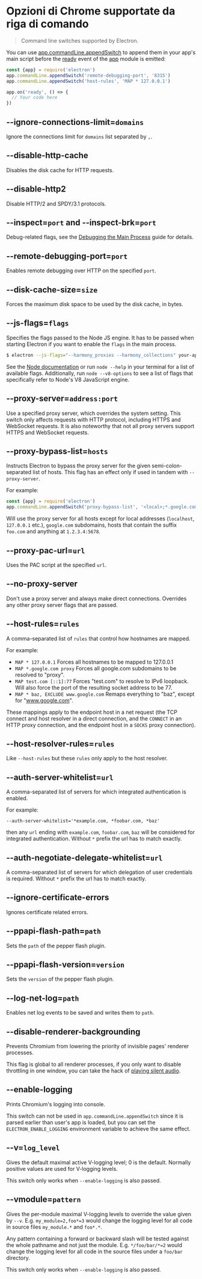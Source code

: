 # Opzioni di Chrome supportate da riga di comando

> Command line switches supported by Electron.

You can use [app.commandLine.appendSwitch](app.md#appcommandlineappendswitchswitch-value) to append them in your app's main script before the [ready](app.md#event-ready) event of the [app](app.md) module is emitted:

```javascript
const {app} = require('electron')
app.commandLine.appendSwitch('remote-debugging-port', '8315')
app.commandLine.appendSwitch('host-rules', 'MAP * 127.0.0.1')

app.on('ready', () => {
  // Your code here
})
```

## --ignore-connections-limit=`domains`

Ignore the connections limit for `domains` list separated by `,`.

## --disable-http-cache

Disables the disk cache for HTTP requests.

## --disable-http2

Disable HTTP/2 and SPDY/3.1 protocols.

## --inspect=`port` and --inspect-brk=`port`

Debug-related flags, see the [Debugging the Main Process](../tutorial/debugging-main-process.md) guide for details.

## --remote-debugging-port=`port`

Enables remote debugging over HTTP on the specified `port`.

## --disk-cache-size=`size`

Forces the maximum disk space to be used by the disk cache, in bytes.

## --js-flags=`flags`

Specifies the flags passed to the Node JS engine. It has to be passed when starting Electron if you want to enable the `flags` in the main process.

```bash
$ electron --js-flags="--harmony_proxies --harmony_collections" your-app
```

See the [Node documentation](https://nodejs.org/api/cli.html) or run `node --help` in your terminal for a list of available flags. Additionally, run `node --v8-options` to see a list of flags that specifically refer to Node's V8 JavaScript engine.

## --proxy-server=`address:port`

Use a specified proxy server, which overrides the system setting. This switch only affects requests with HTTP protocol, including HTTPS and WebSocket requests. It is also noteworthy that not all proxy servers support HTTPS and WebSocket requests.

## --proxy-bypass-list=`hosts`

Instructs Electron to bypass the proxy server for the given semi-colon-separated list of hosts. This flag has an effect only if used in tandem with `--proxy-server`.

For example:

```javascript
const {app} = require('electron')
app.commandLine.appendSwitch('proxy-bypass-list', '<local>;*.google.com;*foo.com;1.2.3.4:5678')
```

Will use the proxy server for all hosts except for local addresses (`localhost`, `127.0.0.1` etc.), `google.com` subdomains, hosts that contain the suffix `foo.com` and anything at `1.2.3.4:5678`.

## --proxy-pac-url=`url`

Uses the PAC script at the specified `url`.

## --no-proxy-server

Don't use a proxy server and always make direct connections. Overrides any other proxy server flags that are passed.

## --host-rules=`rules`

A comma-separated list of `rules` that control how hostnames are mapped.

For example:

* `MAP * 127.0.0.1` Forces all hostnames to be mapped to 127.0.0.1
* `MAP *.google.com proxy` Forces all google.com subdomains to be resolved to "proxy".
* `MAP test.com [::1]:77` Forces "test.com" to resolve to IPv6 loopback. Will also force the port of the resulting socket address to be 77.
* `MAP * baz, EXCLUDE www.google.com` Remaps everything to "baz", except for "www.google.com".

These mappings apply to the endpoint host in a net request (the TCP connect and host resolver in a direct connection, and the `CONNECT` in an HTTP proxy connection, and the endpoint host in a `SOCKS` proxy connection).

## --host-resolver-rules=`rules`

Like `--host-rules` but these `rules` only apply to the host resolver.

## --auth-server-whitelist=`url`

A comma-separated list of servers for which integrated authentication is enabled.

For example:

    --auth-server-whitelist='*example.com, *foobar.com, *baz'
    

then any `url` ending with `example.com`, `foobar.com`, `baz` will be considered for integrated authentication. Without `*` prefix the url has to match exactly.

## --auth-negotiate-delegate-whitelist=`url`

A comma-separated list of servers for which delegation of user credentials is required. Without `*` prefix the url has to match exactly.

## --ignore-certificate-errors

Ignores certificate related errors.

## --ppapi-flash-path=`path`

Sets the `path` of the pepper flash plugin.

## --ppapi-flash-version=`version`

Sets the `version` of the pepper flash plugin.

## --log-net-log=`path`

Enables net log events to be saved and writes them to `path`.

## --disable-renderer-backgrounding

Prevents Chromium from lowering the priority of invisible pages' renderer processes.

This flag is global to all renderer processes, if you only want to disable throttling in one window, you can take the hack of [playing silent audio](https://github.com/atom/atom/pull/9485/files).

## --enable-logging

Prints Chromium's logging into console.

This switch can not be used in `app.commandLine.appendSwitch` since it is parsed earlier than user's app is loaded, but you can set the `ELECTRON_ENABLE_LOGGING` environment variable to achieve the same effect.

## --v=`log_level`

Gives the default maximal active V-logging level; 0 is the default. Normally positive values are used for V-logging levels.

This switch only works when `--enable-logging` is also passed.

## --vmodule=`pattern`

Gives the per-module maximal V-logging levels to override the value given by `--v`. E.g. `my_module=2,foo*=3` would change the logging level for all code in source files `my_module.*` and `foo*.*`.

Any pattern containing a forward or backward slash will be tested against the whole pathname and not just the module. E.g. `*/foo/bar/*=2` would change the logging level for all code in the source files under a `foo/bar` directory.

This switch only works when `--enable-logging` is also passed.